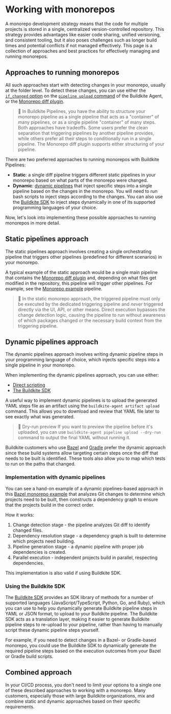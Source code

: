 # Working with monorepos

A monorepo development strategy means that the code for multiple projects is stored in a single, centralized version-controlled repository. This strategy provides advantages like easier code sharing, unified versioning, and consistent tooling, but it also poses challenges such as longer build times and potential conflicts if not managed effectively. This page is a collection of approaches and best practices for effectively managing and running monorepos.

## Approaches to running monorepos

All such approaches start with detecting changes in your monorepo, usually at the folder level. To detect these changes, you can use either the [`if_changed` option](/docs/agent/v3/cli-pipeline#apply-if-changed) on the [`pipeline upload` command](/docs/agent/v3/cli-pipeline) of the Buildkite Agent, or the [Monorepo diff plugin](https://buildkite.com/resources/plugins/buildkite-plugins/monorepo-diff-buildkite-plugin/).

> 📘
> In Buildkite Pipelines, you have the ability to structure your monorepo pipeline as a single pipeline that acts as a "container" of many pipelines, or as a single pipeline "container" of many steps. Both approaches have tradeoffs. Some users prefer the clean separation that triggering pipelines by another pipeline provides, while others prefer all their steps to conditionally run in a single pipeline. The Monorepo diff plugin supports either structuring of your pipeline.

There are two preferred approaches to running monorepos with Buildkite Pipelines:

- **Static**: a single diff pipeline triggers different static pipelines in your monorepo based on what parts of the monorepo were changed.
- **Dynamic**: [dynamic pipelines](/docs/pipelines/configure/dynamic-pipelines) that inject specific steps into a single pipeline based on the changes in the monorepo. You will need to run bash scripts to inject steps according to the changes. You can also use the [Buildkite SDK](/docs/pipelines/configure/dynamic-pipelines/sdk) to inject steps dynamically in one of its supported programming languages of your choice.

Now, let's look into implementing these possible approaches to running monorepos in more detail.

## Static pipelines approach

The static pipelines approach involves creating a single orchestrating pipeline that triggers other pipelines (predefined for different scenarios) in your monorepo.

A typical example of the static approach would be a single main pipeline that contains the [Monorepo diff plugin](https://buildkite.com/resources/plugins/buildkite-plugins/monorepo-diff-buildkite-plugin/) and, depending on what files get modified in the repository, this pipeline will trigger other pipelines. For example, see the [Monorepo example](https://buildkite.com/resources/examples/buildkite/monorepo-example/) pipeline.

> 🚧
> In the static monorepo approach, the triggered pipeline must only be executed by the dedicated triggering pipeline and _never_ triggered directly via the UI, API, or other means. Direct execution bypasses the change detection logic, causing the pipeline to run without awareness of which packages changed or the necessary build context from the triggering pipeline.

## Dynamic pipelines approach

The dynamic pipelines approach involves writing dynamic pipeline steps in your programming language of choice, which injects specific steps into a single pipeline in your monorepo.

When implementing the dynamic pipelines approach, you can use either:

- [Direct scripting](/docs/pipelines/configure/dynamic-pipelines)
- [The Buildkite SDK](/docs/pipelines/configure/dynamic-pipelines/sdk)

A useful way to implement dynamic pipelines is to upload the generated YAML steps file as an artifact using the `buildkite-agent artifact upload` command. This allows you to download and review that YAML file later to see exactly what was generated.

> 📘 Dry-run preview
> If you want to preview the pipeline before it's uploaded, you can use `buildkite-agent pipeline upload --dry-run` command to output the final YAML without running it.

Buildkite customers who use [Bazel](/docs/pipelines/tutorials/bazel) and [Gradle](https://gradle.org/) prefer the dynamic approach since these build systems allow targeting certain steps once the diff that needs to be built is identified. These tools also allow you to map which tests to run on the paths that changed.

### Implementation with dynamic pipelines

You can see a hand-on example of a dynamic pipelines-based approach in this [Bazel monorepo example](https://github.com/buildkite/bazel-monorepo-example) that analyzes Git changes to determine which projects need to be built, then constructs a dependency graph to ensure that the projects build in the correct order.

How it works:

1. Change detection stage - the pipeline analyzes Git diff to identify changed files.
1. Dependency resolution stage - a dependency graph is built to determine which projects need building.
1. Pipeline generation stage - a dynamic pipeline with proper job dependencies is created.
1. Parallel execution - independent projects build in parallel, respecting dependencies.

This implementation is also valid if using Buildkite SDK.

### Using the Buildkite SDK

The [Buildkite SDK](/docs/pipelines/configure/dynamic-pipelines/sdk) provides an SDK library of methods for a number of supported languages (JavaScript/TypeScript, Python, Go, and Ruby), which you can use to help you dynamically generate Buildkite pipeline steps in YAML or JSON format, to upload to your Buildkite pipeline. The Buildkite SDK acts as a translation layer, making it easier to generate Buildkite pipeline steps to re-upload to your pipeline, rather than having to manually script these dynamic pipeline steps yourself.

For example, if you need to detect changes in a Bazel- or Gradle-based monorepo, you could use the Buildkite SDK to dynamically generate the required pipeline steps based on the execution outcomes from your Bazel or Gradle build scripts.

## Combined approach

In your CI/CD process, you don't need to limit your options to a single one of these described approaches to working with a monorepo. Many customers, especially those with large Buildkite organizations, mix and combine static and dynamic approaches based on their specific requirements.
